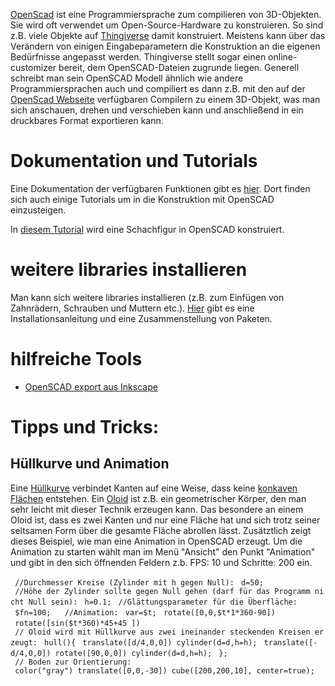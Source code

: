 [OpenScad](http://www.openscad.org/) ist eine Programmiersprache zum
compilieren von 3D-Objekten. Sie wird oft verwendet um
Open-Source-Hardware zu konstruieren. So sind z.B. viele Objekte auf
[Thingiverse](https://thingiverse.com) damit konstruiert. Meistens kann
über das Verändern von einigen Eingabeparametern die Konstruktion an
die eigenen Bedürfnisse angepasst werden. Thingiverse stellt sogar einen
online-customizer bereit, dem OpenSCAD-Dateien zugrunde liegen. Generell
schreibt man sein OpenSCAD Modell ähnlich wie andere Programmiersprachen
auch und compiliert es dann z.B. mit den auf der [OpenScad
Webseite](http://www.openscad.org/) verfügbaren Compilern zu einem
3D-Objekt, was man sich anschauen, drehen und verschieben kann und
anschließend in ein druckbares Format exportieren kann.

# Dokumentation und Tutorials

Eine Dokumentation der verfügbaren Funktionen gibt es
[hier](http://www.openscad.org/documentation.html). Dort finden sich
auch einige Tutorials um in die Konstruktion mit OpenSCAD einzusteigen.

In [diesem
Tutorial](http://blog.cubehero.com/2013/11/19/know-only-10-things-to-be-dangerous-in-openscad/)
wird eine Schachfigur in OpenSCAD konstruiert.

# weitere libraries installieren

Man kann sich weitere libraries installieren (z.B. zum Einfügen von
Zahnrädern, Schrauben und Muttern etc.).
[Hier](https://en.wikibooks.org/wiki/OpenSCAD_User_Manual/Libraries)
gibt es eine Installationsanleitung und eine Zusammenstellung von
Paketen.

# hilfreiche Tools

  - [OpenSCAD export aus
    Inkscape](http://www.thingiverse.com/thing:25036/#instructions)

# Tipps und Tricks:

## Hüllkurve und Animation

Eine [Hüllkurve](http://doc.cgal.org/latest/Convex_hull_2/index.html)
verbindet Kanten auf eine Weise, dass keine [konkaven
Flächen](https://de.wikipedia.org/wiki/Konvexe_und_konkave_Funktionen)
entstehen. Ein [Oloid](https://de.wikipedia.org/wiki/Oloid) ist z.B. ein
geometrischer Körper, den man sehr leicht mit dieser Technik erzeugen
kann. Das besondere an einem Oloid ist, dass es zwei Kanten und nur eine
Fläche hat und sich trotz seiner seltsamen Form über die gesamte Fläche
abrollen lässt. Zusätztlich zeigt dieses Beispiel, wie man eine
Animation in OpenSCAD erzeugt. Um die Animation zu starten wählt man im
Menü "Ansicht" den Punkt "Animation" und gibt in den sich öffnenden
Feldern z.b. FPS: 10 und Schritte: 200 ein.

` //Durchmesser Kreise (Zylinder mit h gegen Null):`
` d=50;`
` //Höhe der Zylinder sollte gegen Null gehen (darf für das Programm nicht Null sein):`
` h=0.1;`
` //Glättungsparameter für die Überfläche:`
` $fn=100;`
` `
` //Animation:`
` var=$t;`
` rotate([0,0,$t*1*360-90])`
` rotate([sin($t*360)*45+45 ]) `
`  `
` // Oloid wird mit Hüllkurve aus zwei ineinander steckenden Kreisen erzeugt:`
` hull(){`
` translate([d/4,0,0]) cylinder(d=d,h=h);`
` translate([-d/4,0,0]) rotate([90,0,0]) cylinder(d=d,h=h);`
` };`
` `
` // Boden zur Orientierung:`
` color("gray") translate([0,0,-30]) cube([200,200,10], center=true);`